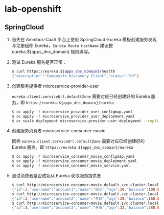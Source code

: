 # lab-openshift

## SpringCloud

1. 首先在 Amnibus-CaaS 平台上使用 SpringCloud-Eureka 模板创建服务发现与注册组件 Eureka，`Eureka Route HostName` 建议按 eureka.${apps_dns_domain} 规则填写。

2. 测试 Eureka 服务是否正常：

    ```bash
    $ curl https://eureka.${apps_dns_domain}/health
    {"description":"Composite Discovery Client","status":"UP"}
    ```

3. 创建服务提供者 microservice-provider-user

    `eureka.client.serviceUrl.defaultZone` 需要对应已经创建好的 Eureka 服务，即 `https://eureka.${apps_dns_domain}/eureka`

    ```bash
    $ oc apply -f microservice_provider_user_configmap.yaml
    $ oc apply -f microservice_provider_user_deployment.yaml
    $ oc scale deployment microservice-provider-user-deployment --replicas=3
    ```

4. 创建服务消费者 microservice-consumer-movie

    同样 `eureka.client.serviceUrl.defaultZone` 需要对应已经创建好的 Eureka 服务，即 `https://eureka.${apps_dns_domain}/eureka`

    ```bash
    $ oc apply -f microservice_consumer_movie_configmap.yaml
    $ oc apply -f microservice_consumer_movie_deployment.yaml
    $ oc apply -f microservice_consumer_movie_service.yaml
    ```

5. 测试消费者是否成功从 Eureka 获取服务提供者

    ```bash
    $ curl http://microservice-consumer-movie.default.svc.cluster.local/user/1
    {"id":1,"username":"account1","name":"张三","age":20,"balance":100.00}
    $ curl http://microservice-consumer-movie.default.svc.cluster.local/user/2
    {"id":2,"username":"account2","name":"李四","age":28,"balance":180.00}
    $ curl http://microservice-consumer-movie.default.svc.cluster.local/user/3
    {"id":3,"username":"account3","name":"王五","age":32,"balance":280.00}
    ```
